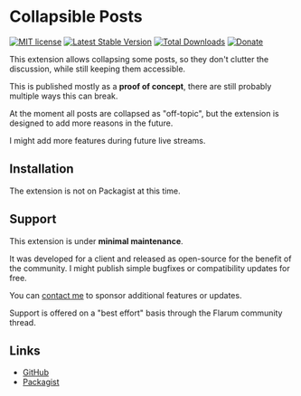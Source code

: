 # Collapsible Posts

[![MIT license](https://img.shields.io/badge/license-MIT-blue.svg)](https://github.com/clarkwinkelmann/flarum-ext-collapsible-posts/blob/master/LICENSE.md) [![Latest Stable Version](https://img.shields.io/packagist/v/clarkwinkelmann/flarum-ext-collapsible-posts.svg)](https://packagist.org/packages/clarkwinkelmann/flarum-ext-collapsible-posts) [![Total Downloads](https://img.shields.io/packagist/dt/clarkwinkelmann/flarum-ext-collapsible-posts.svg)](https://packagist.org/packages/clarkwinkelmann/flarum-ext-collapsible-posts) [![Donate](https://img.shields.io/badge/paypal-donate-yellow.svg)](https://www.paypal.me/clarkwinkelmann)

This extension allows collapsing some posts, so they don't clutter the discussion, while still keeping them accessible.

This is published mostly as a **proof of concept**, there are still probably multiple ways this can break.

At the moment all posts are collapsed as "off-topic", but the extension is designed to add more reasons in the future.

I might add more features during future live streams.

## Installation

The extension is not on Packagist at this time.

## Support

This extension is under **minimal maintenance**.

It was developed for a client and released as open-source for the benefit of the community.
I might publish simple bugfixes or compatibility updates for free.

You can [contact me](https://clarkwinkelmann.com/flarum) to sponsor additional features or updates.

Support is offered on a "best effort" basis through the Flarum community thread.

## Links

- [GitHub](https://github.com/clarkwinkelmann/flarum-ext-collapsible-posts)
- [Packagist](https://packagist.org/packages/clarkwinkelmann/flarum-ext-collapsible-posts)
